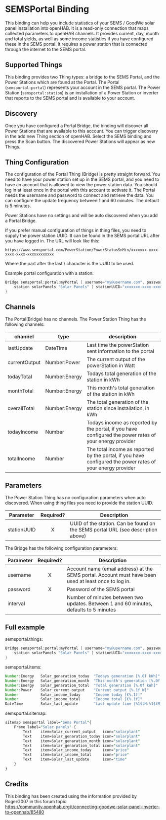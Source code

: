 # SEMSPortal Binding

This binding can help you include statistics of your SEMS / GoodWe solar panel installation into openHAB.
It is a read-only connection that maps collected parameters to openHAB channels.
It provides current, day, month and total yields, as well as some income statistics if you have configured these in the SEMS portal.
It requires a power station that is connected through the internet to the SEMS portal.

## Supported Things

This binding provides two Thing types: a bridge to the SEMS Portal, and the Power Stations which are found at the Portal.
The Portal (``semsportal:portal``) represents your account in the SEMS portal.
The Power Station (``semsportal:station``) is an installation of a Power Station or inverter that reports to the SEMS portal and is available to your account.

## Discovery

Once you have configured a Portal Bridge, the binding will discover all Power Stations that are available to this account.
You can trigger discovery in the add new Thing section of openHAB.
Select the SEMS binding and press the Scan button.
The discovered Power Stations will appear as new Things.

## Thing Configuration

The configuration of the Portal Thing (Bridge) is pretty straight forward.
You need to have your power station set up in the SEMS portal, and you need to have an account that is allowed to view the power station data.
You should log in at least once in the portal with this account to activate it.
The Portal needs the username and password to connect and retrieve the data.
You can configure the update frequency between 1 and 60 minutes.
The default is 5 minutes.

Power Stations have no settings and will be auto discovered when you add a Portal Bridge.

If you prefer manual configuration of things in thing files, you need to supply the power station UUID.
It can be found in the SEMS portal URL after you have logged in.
The URL will look like this:

```text
https://www.semsportal.com/PowerStation/PowerStatusSnMin/xxxxxxx-xxxx-xxxx-xxxx-xxxxxxxxxxxx
```

Where the part after the last / character is the UUID to be used.

Example portal configuration with a station:

```java
Bridge semsportal:portal:myPortal [ username="my@username.com", password="MyPassword" ] {
    station solarPanels "Solar Panels" [ stationUUID="xxxxxxx-xxxx-xxxx-xxxx-xxxxxxxxxxxx" ]
}
```

## Channels

The Portal(Bridge) has no channels.
The Power Station Thing has the following channels:

| channel       | type          | description                                                                                                |
| ------------- | ------------- | ---------------------------------------------------------------------------------------------------------- |
| lastUpdate    | DateTime      | Last time the powerStation sent information to the portal                                                  |
| currentOutput | Number:Power  | The current output of the powerStation in Watt                                                             |
| todayTotal    | Number:Energy | Todays total generation of the station in kWh                                                              |
| monthTotal    | Number:Energy | This month's total generation of the station in kWh                                                        |
| overallTotal  | Number:Energy | The total generation of the station since installation, in kWh                                             |
| todayIncome   | Number        | Todays income as reported by the portal, if you have configured the power rates of your energy provider    |
| totalIncome   | Number        | The total income as reported by the portal, if you have configured the power rates of your energy provider |

## Parameters

The Power Station Thing has no configuration parameters when auto discovered.
When using thing files you need to provide the station UUID.

| Parameter   | Required? | Description                                                                      |
| ----------- | :-------: | -------------------------------------------------------------------------------- |
| stationUUID |     X     | UUID of the station. Can be found on the SEMS portal URL (see description above) |

The Bridge has the following configuration parameters:

| Parameter | Required? | Description                                                                                           |
| --------- | :-------: | ----------------------------------------------------------------------------------------------------- |
| username  |     X     | Account name (email address) at the SEMS portal. Account must have been used at least once to log in. |
| password  |     X     | Password of the SEMS portal                                                                           |
| interval  |           | Number of minutes between two updates. Between 1 and 60 minutes, defaults to 5 minutes                |

## Full example

semsportal.things:

```java
Bridge semsportal:portal:myPortal [ username="my@username.com", password="MyPassword", interval=5 ] {
    station solarPanels "Solar Panels" [ stationUUID="xxxxxxx-xxxx-xxxx-xxxx-xxxxxxxxxxxx" ]
}
```

semsportal.items:

```java
Number:Energy   Solar_genaration_today  "Todays generation [%.0f kWh]"          {channel="semsportal:station:myPortal:solarPanels:todayTotal" }
Number:Energy   Solar_genaration_month  "This month's generation [%.0f kWh]"    {channel="semsportal:station:myPortal:solarPanels:monthTotal" }
Number:Energy   Solar_genaration_total  "Total generation [%.0f kWh]"           {channel="semsportal:station:myPortal:solarPanels:overallTotal" }
Number:Power    Solar_current_output    "Current output [%.1f W]"               {channel="semsportal:station:myPortal:solarPanels:currentOutput" }
Number          Solar_income_today      "Income today [€%.1f]"                  {channel="semsportal:station:myPortal:solarPanels:currentOutput" }
Number          Solar_income_total      "Income total [€%.1f]"                  {channel="semsportal:station:myPortal:solarPanels:currentOutput" }
DateTime        Solar_last_update       "Last update time [%1$tH:%1$tM]"        {channel="semsportal:station:myPortal:solarPanels:lastUpdate" }
```
semsportal.sitemap:

```perl
sitemap semsportal label="Sems Portal"{
    Frame label="Solar panels" {
        Text    item=Solar_current_output   icon="solarplant"
        Text    item=Solar_genaration_today icon="solarplant"
        Text    item=Solar_genaration_month icon="solarplant"
        Text    item=Solar_genaration_total icon="solarplant"
        Text    item=Solar_income_today     icon="price"
        Text    item=Solar_income_total     icon="price"
        Text    item=Solar_last_update      icon="time"
    }
}
```

## Credits

This binding has been created using the information provided by RogerG007 in this forum topic: <https://community.openhab.org/t/connecting-goodwe-solar-panel-inverter-to-openhab/85480>
